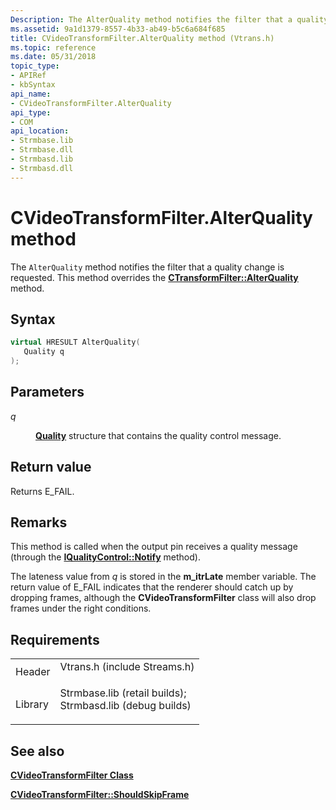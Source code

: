 ```yaml
---
Description: The AlterQuality method notifies the filter that a quality change is requested. This method overrides the CTransformFilter::AlterQuality method.
ms.assetid: 9a1d1379-8557-4b33-ab49-b5c6a684f685
title: CVideoTransformFilter.AlterQuality method (Vtrans.h)
ms.topic: reference
ms.date: 05/31/2018
topic_type: 
- APIRef
- kbSyntax
api_name: 
- CVideoTransformFilter.AlterQuality
api_type: 
- COM
api_location: 
- Strmbase.lib
- Strmbase.dll
- Strmbasd.lib
- Strmbasd.dll
---
```


# CVideoTransformFilter.AlterQuality method

The `AlterQuality` method notifies the filter that a quality change is requested. This method overrides the [**CTransformFilter::AlterQuality**](ctransformfilter-alterquality.md) method.

## Syntax


```C++
virtual HRESULT AlterQuality(
   Quality q
);
```



## Parameters

<dl> <dt>

*q* 
</dt> <dd>

[**Quality**](/windows/win32/api/strmif/ns-strmif-quality) structure that contains the quality control message.

</dd> </dl>

## Return value

Returns E\_FAIL.

## Remarks

This method is called when the output pin receives a quality message (through the [**IQualityControl::Notify**](/windows/desktop/api/Strmif/nf-strmif-iqualitycontrol-notify) method).

The lateness value from *q* is stored in the **m\_itrLate** member variable. The return value of E\_FAIL indicates that the renderer should catch up by dropping frames, although the **CVideoTransformFilter** class will also drop frames under the right conditions.

## Requirements



|                    |                                                                                                                                                                                            |
|--------------------|--------------------------------------------------------------------------------------------------------------------------------------------------------------------------------------------|
| Header<br/>  | <dl> <dt>Vtrans.h (include Streams.h)</dt> </dl>                                                                                    |
| Library<br/> | <dl> <dt>Strmbase.lib (retail builds); </dt> <dt>Strmbasd.lib (debug builds)</dt> </dl> |



## See also

<dl> <dt>

[**CVideoTransformFilter Class**](cvideotransformfilter.md)
</dt> <dt>

[**CVideoTransformFilter::ShouldSkipFrame**](cvideotransformfilter-shouldskipframe.md)
</dt> </dl>

 

 




